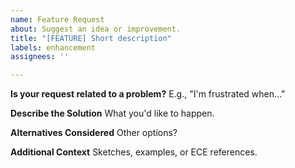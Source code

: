 ```yaml
---
name: Feature Request
about: Suggest an idea or improvement.
title: "[FEATURE] Short description"
labels: enhancement
assignees: ''

---
```


**Is your request related to a problem?**
E.g., "I'm frustrated when..."

**Describe the Solution**
What you'd like to happen.

**Alternatives Considered**
Other options?

**Additional Context**
Sketches, examples, or ECE references.
